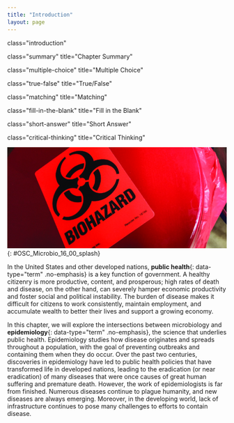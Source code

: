 ```yaml
---
title: "Introduction"
layout: page
---
```



<cnx-pi data-type="cnx.flag.introduction"> class="introduction" </cnx-pi>

<cnx-pi data-type="cnx.eoc">class="summary" title="Chapter Summary"</cnx-pi>

<cnx-pi data-type="cnx.eoc">class="multiple-choice" title="Multiple Choice"</cnx-pi>

<cnx-pi data-type="cnx.eoc">class="true-false" title="True/False"</cnx-pi>

<cnx-pi data-type="cnx.eoc">class="matching" title="Matching"</cnx-pi>

<cnx-pi data-type="cnx.eoc">class="fill-in-the-blank" title="Fill in the Blank"</cnx-pi>

<cnx-pi data-type="cnx.eoc">class="short-answer" title="Short Answer"</cnx-pi>

<cnx-pi data-type="cnx.eoc">class="critical-thinking" title="Critical Thinking"</cnx-pi>

 ![Red bag with a biohazard sticker on it.](../resources/OSC_Microbio_16_00_Splash.jpg "Signs like this may seem self-explanatory today, but a few short centuries ago, people lacked a basic understanding of how diseases spread. Microbiology has greatly contributed to the field of epidemiology, which focuses on containing the spread of disease. (credit: modification of work by Tony Webster)"){: #OSC_Microbio_16_00_splash}

In the United States and other developed nations, **public health**{: data-type="term" .no-emphasis} is a key function of government. A healthy citizenry is more productive, content, and prosperous; high rates of death and disease, on the other hand, can severely hamper economic productivity and foster social and political instability. The burden of disease makes it difficult for citizens to work consistently, maintain employment, and accumulate wealth to better their lives and support a growing economy.

In this chapter, we will explore the intersections between microbiology and **epidemiology**{: data-type="term" .no-emphasis}, the science that underlies public health. Epidemiology studies how disease originates and spreads throughout a population, with the goal of preventing outbreaks and containing them when they do occur. Over the past two centuries, discoveries in epidemiology have led to public health policies that have transformed life in developed nations, leading to the eradication (or near eradication) of many diseases that were once causes of great human suffering and premature death. However, the work of epidemiologists is far from finished. Numerous diseases continue to plague humanity, and new diseases are always emerging. Moreover, in the developing world, lack of infrastructure continues to pose many challenges to efforts to contain disease.


